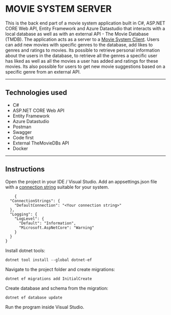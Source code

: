 # MOVIE SYSTEM SERVER

This is the back end part of a movie system application built in C#, ASP.NET CORE Web API, Entity Framework and Azure Datastudio that interacts with a local database as well as with an external API - The Movie Database (TMDB). The application acts as a server to a [Movie System Client](https://github.com/AnnaAxelsson051/Movie-System-Client).
Users can add new movies with specific genres to the database, add likes to genres and ratings to movies. Its possible to retrieve personal information about the users in the database, to retrieve all the genres a specific user has liked as well as all the movies a user has added and ratings for these movies. Its also possible for users to get new movie suggestions based on a specific genre from an external API.

---

## Technologies used

- C#
- ASP.NET CORE Web API
- Entity Framework
- Azure Datastudio
- Postman
- Swagger
- Code first
- External TheMovieDBs API
- Docker

---

## Instructions

Open the project in your IDE / Visual Studio. Add an appsettings.json file with a [connection string](https://www.connectionstrings.com/) suitable for your system.
```
    {
  "ConnectionStrings": {
    "DefaultConnection": "<Your connection string>"
  },
  "Logging": {
    "LogLevel": {
      "Default": "Information",
      "Microsoft.AspNetCore": "Warning"
    }
  }
}
```

Install dotnet tools:
```
dotnet tool install --global dotnet-ef
```

Navigate to the project folder and create migrations:
```
dotnet ef migrations add InitialCreate
```

Create database and schema from the migration:
```
dotnet ef database update
```

Run the program inside Visual Studio.